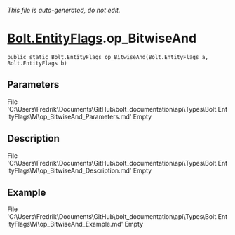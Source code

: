 *This file is auto-generated, do not edit.*

# [Bolt.EntityFlags](Types/Bolt.EntityFlags.md).op_BitwiseAnd
`public static Bolt.EntityFlags op_BitwiseAnd(Bolt.EntityFlags a, Bolt.EntityFlags b)`
## Parameters
File 'C:\Users\Fredrik\Documents\GitHub\bolt_documentation\api\Types\Bolt.EntityFlags\M\op_BitwiseAnd_Parameters.md' Empty
## Description
File 'C:\Users\Fredrik\Documents\GitHub\bolt_documentation\api\Types\Bolt.EntityFlags\M\op_BitwiseAnd_Description.md' Empty
## Example
File 'C:\Users\Fredrik\Documents\GitHub\bolt_documentation\api\Types\Bolt.EntityFlags\M\op_BitwiseAnd_Example.md' Empty
